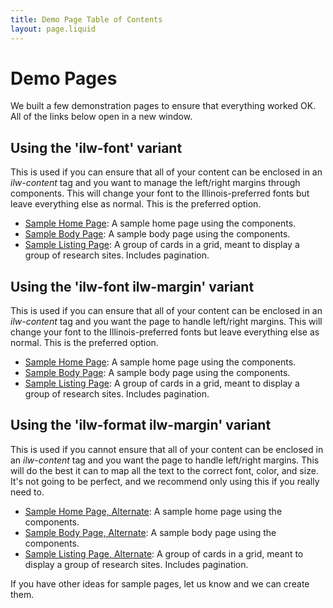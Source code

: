 ```yaml
---
title: Demo Page Table of Contents
layout: page.liquid
---
```

# Demo Pages

We built a few demonstration pages to ensure that everything worked OK. All of the links below open in a new window. 

## Using the 'ilw-font' variant

This is used if you can ensure that all of your content can be enclosed in an *ilw-content* tag and you want to manage the  left/right margins through components. This will change your font to the Illinois-preferred fonts but leave everything else as normal. This is the preferred option. 

* <a href="/demo/home-pure.html" target="_blank">Sample Home Page</a>: A sample home page using the components. 
* <a href="/demo/body-pure.html" target="_blank">Sample Body Page</a>: A sample body page using the components. 
* <a href="/demo/card-grid-pure.html" target="_blank">Sample Listing Page</a>: A group of cards in a grid, meant to display a group of research sites. Includes pagination.

## Using the 'ilw-font ilw-margin' variant

This is used if you can ensure that all of your content can be enclosed in an *ilw-content* tag and you want the page to handle left/right margins. This will change your font to the Illinois-preferred fonts but leave everything else as normal. This is the preferred option. 

* <a href="/demo/home.html" target="_blank">Sample Home Page</a>: A sample home page using the components. 
* <a href="/demo/body.html" target="_blank">Sample Body Page</a>: A sample body page using the components. 
* <a href="/demo/card-grid.html" target="_blank">Sample Listing Page</a>: A group of cards in a grid, meant to display a group of research sites. Includes pagination.

## Using the 'ilw-format ilw-margin' variant

This is used if you cannot ensure that all of your content can be enclosed in an *ilw-content* tag and you want the page to handle left/right margins. This will do the best it can to map all the text to the correct font, color, and size. It's not going to be perfect, and we recommend only using this if you really need to. 

* <a href="/demo/home-illinois-mode.html" target="_blank">Sample Home Page, Alternate</a>: A sample home page using the  components. 
* <a href="/demo/body-illinois-mode.html" target="_blank">Sample Body Page, Alternate</a>: A sample body page using the components.
* <a href="/demo/card-grid-illinois-mode.html" target="_blank">Sample Listing Page, Alternate</a>: A group of cards in a grid, meant to display a group of research sites. Includes pagination.

If you have other ideas for sample pages, let us know and we can create them. 
